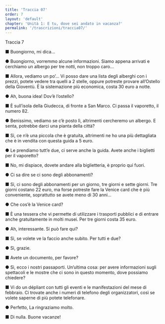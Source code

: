 ```yaml
---
title: 'Traccia 07'
order: 7
layout: 'default'
chapter: 'Unità 1: E tu, dove sei andato in vacanza?'
permalink: '/trascrizioni/traccia07/'
---
```


Traccia 7

■ Buongiorno, mi dica...

● Buongiorno, vorremmo alcune informazioni. Siamo appena arrivati e cerchiamo un albergo per tre notti, non troppo caro...

■ Allora, vediamo un po’... Vi posso dare una lista degli alberghi con i prezzi, potete vedere tra quelli a 2 stelle, oppure potreste provare all’Ostello della Gioventù. È la sistemazione più economica, costa 30 euro a notte.

● Ah, buona idea! Dov’è l’ostello?

■ È sull’isola della Giudecca, di fronte a San Marco. Ci passa il vaporetto, il numero 82.

● Benissimo, vediamo se c’è posto lì, altrimenti cercheremo un albergo. E senta, potrebbe darci una pianta della città?

■ Sì, ce n’è una piccola che è gratuita, altrimenti ne ho una più dettagliata che è in vendita con questa guida a 5 euro.

● Le prendiamo tutt’e due, ci serve anche la guida. Avete anche i biglietti per il vaporetto?

■ No, mi dispiace, dovete andare alla biglietteria, è proprio qui fuori.

● Ci sa dire se ci sono degli abbonamenti?

■ Sì, ci sono degli abbonamenti per un giorno, tre giorni e sette giorni. Tre giorni costano 22 euro, ma forse potreste fare la Venice card che è più conveniente, soprattutto se avete meno di 30 anni...

● Che cos’è la Venice card?

■ È una tessera che vi permette di utilizzare i trasporti pubblici e di entrare anche gratuitamente in molti musei. Per tre giorni costa 35 euro.

● Ah, interessante. Si può fare qui?

■ Sì, se volete ve la faccio anche subito. Per tutti e due?

● Sì, grazie.

■ Avete un documento, per favore?

● Sì, ecco i nostri passaporti. Un’ultima cosa: per avere informazioni sugli spettacoli e le mostre che ci sono in questo momento, dove possiamo chiedere?

■ Vi do un dépliant con tutti gli eventi e le manifestazioni del mese di febbraio. Ci trovate anche i numeri di telefono degli organizzatori, così se volete saperne di più potete telefonare.

● Perfetto, La ringraziamo molto.

■ Di nulla. Buone vacanze!
